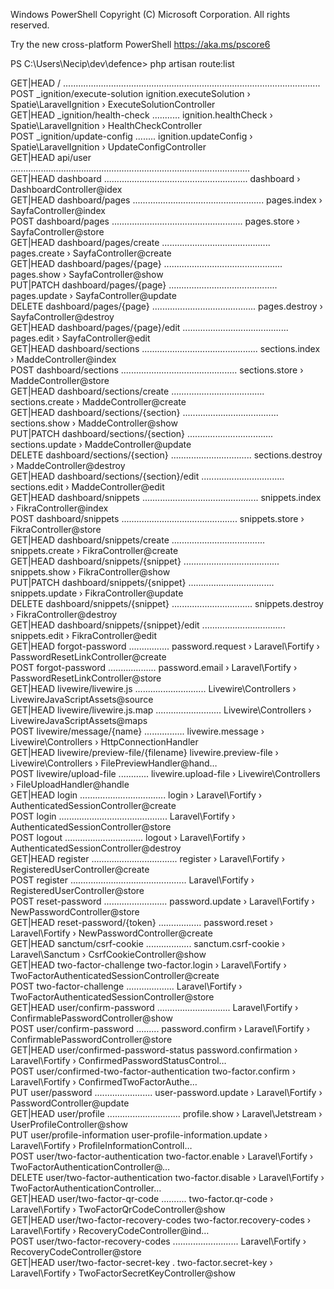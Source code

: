 Windows PowerShell
Copyright (C) Microsoft Corporation. All rights reserved.   

Try the new cross-platform PowerShell https://aka.ms/pscore6

PS C:\Users\Necip\dev\defence> php artisan route:list

  GET|HEAD        / ...................................................................................................... 
  POST            _ignition/execute-solution ignition.executeSolution › Spatie\LaravelIgnition › ExecuteSolutionController  
  GET|HEAD        _ignition/health-check ........... ignition.healthCheck › Spatie\LaravelIgnition › HealthCheckController  
  POST            _ignition/update-config ........ ignition.updateConfig › Spatie\LaravelIgnition › UpdateConfigController  
  GET|HEAD        api/user ...............................................................................................  
  GET|HEAD        dashboard ......................................................... dashboard › DashboardController@idex  
  GET|HEAD        dashboard/pages .................................................... pages.index › SayfaController@index  
  POST            dashboard/pages .................................................... pages.store › SayfaController@store  
  GET|HEAD        dashboard/pages/create ........................................... pages.create › SayfaController@create  
  GET|HEAD        dashboard/pages/{page} ............................................... pages.show › SayfaController@show  
  PUT|PATCH       dashboard/pages/{page} ........................................... pages.update › SayfaController@update  
  DELETE          dashboard/pages/{page} ......................................... pages.destroy › SayfaController@destroy  
  GET|HEAD        dashboard/pages/{page}/edit .......................................... pages.edit › SayfaController@edit  
  GET|HEAD        dashboard/sections .............................................. sections.index › MaddeController@index  
  POST            dashboard/sections .............................................. sections.store › MaddeController@store  
  GET|HEAD        dashboard/sections/create ..................................... sections.create › MaddeController@create  
  GET|HEAD        dashboard/sections/{section} ...................................... sections.show › MaddeController@show  
  PUT|PATCH       dashboard/sections/{section} .................................. sections.update › MaddeController@update  
  DELETE          dashboard/sections/{section} ................................ sections.destroy › MaddeController@destroy  
  GET|HEAD        dashboard/sections/{section}/edit ................................. sections.edit › MaddeController@edit  
  GET|HEAD        dashboard/snippets .............................................. snippets.index › FikraController@index  
  POST            dashboard/snippets .............................................. snippets.store › FikraController@store  
  GET|HEAD        dashboard/snippets/create ..................................... snippets.create › FikraController@create  
  GET|HEAD        dashboard/snippets/{snippet} ...................................... snippets.show › FikraController@show  
  PUT|PATCH       dashboard/snippets/{snippet} .................................. snippets.update › FikraController@update  
  DELETE          dashboard/snippets/{snippet} ................................ snippets.destroy › FikraController@destroy  
  GET|HEAD        dashboard/snippets/{snippet}/edit ................................. snippets.edit › FikraController@edit  
  GET|HEAD        forgot-password ................ password.request › Laravel\Fortify › PasswordResetLinkController@create  
  POST            forgot-password ................... password.email › Laravel\Fortify › PasswordResetLinkController@store  
  GET|HEAD        livewire/livewire.js ............................ Livewire\Controllers › LivewireJavaScriptAssets@source  
  GET|HEAD        livewire/livewire.js.map .......................... Livewire\Controllers › LivewireJavaScriptAssets@maps  
  POST            livewire/message/{name} ................ livewire.message › Livewire\Controllers › HttpConnectionHandler  
  GET|HEAD        livewire/preview-file/{filename} livewire.preview-file › Livewire\Controllers › FilePreviewHandler@hand…  
  POST            livewire/upload-file ............ livewire.upload-file › Livewire\Controllers › FileUploadHandler@handle  
  GET|HEAD        login .................................. login › Laravel\Fortify › AuthenticatedSessionController@create  
  POST            login ........................................... Laravel\Fortify › AuthenticatedSessionController@store  
  POST            logout ............................... logout › Laravel\Fortify › AuthenticatedSessionController@destroy  
  GET|HEAD        register .................................. register › Laravel\Fortify › RegisteredUserController@create  
  POST            register .............................................. Laravel\Fortify › RegisteredUserController@store  
  POST            reset-password ......................... password.update › Laravel\Fortify › NewPasswordController@store  
  GET|HEAD        reset-password/{token} ................. password.reset › Laravel\Fortify › NewPasswordController@create  
  GET|HEAD        sanctum/csrf-cookie .................. sanctum.csrf-cookie › Laravel\Sanctum › CsrfCookieController@show  
  GET|HEAD        two-factor-challenge two-factor.login › Laravel\Fortify › TwoFactorAuthenticatedSessionController@create  
  POST            two-factor-challenge ................... Laravel\Fortify › TwoFactorAuthenticatedSessionController@store  
  GET|HEAD        user/confirm-password ............................. Laravel\Fortify › ConfirmablePasswordController@show  
  POST            user/confirm-password ......... password.confirm › Laravel\Fortify › ConfirmablePasswordController@store  
  GET|HEAD        user/confirmed-password-status password.confirmation › Laravel\Fortify › ConfirmedPasswordStatusControl…  
  POST            user/confirmed-two-factor-authentication two-factor.confirm › Laravel\Fortify › ConfirmedTwoFactorAuthe…  
  PUT             user/password ....................... user-password.update › Laravel\Fortify › PasswordController@update  
  GET|HEAD        user/profile ............................. profile.show › Laravel\Jetstream › UserProfileController@show  
  PUT             user/profile-information user-profile-information.update › Laravel\Fortify › ProfileInformationControll…  
  POST            user/two-factor-authentication two-factor.enable › Laravel\Fortify › TwoFactorAuthenticationController@…  
  DELETE          user/two-factor-authentication two-factor.disable › Laravel\Fortify › TwoFactorAuthenticationController…  
  GET|HEAD        user/two-factor-qr-code .......... two-factor.qr-code › Laravel\Fortify › TwoFactorQrCodeController@show  
  GET|HEAD        user/two-factor-recovery-codes two-factor.recovery-codes › Laravel\Fortify › RecoveryCodeController@ind…  
  POST            user/two-factor-recovery-codes .......................... Laravel\Fortify › RecoveryCodeController@store  
  GET|HEAD        user/two-factor-secret-key . two-factor.secret-key › Laravel\Fortify › TwoFactorSecretKeyController@show